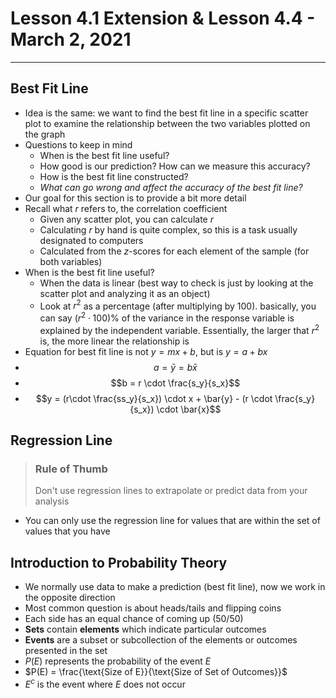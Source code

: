# Lesson 4.1 Extension & Lesson 4.4 - March 2, 2021
****
## Best Fit Line
- Idea is the same: we want to find the best fit line in a specific scatter plot to examine the relationship between the two variables plotted on the graph
- Questions to keep in mind
	- When is the best fit line useful?
	- How good is our prediction? How can we measure this accuracy?
	- How is the best fit line constructed?
	- *What can go wrong and affect the accuracy of the best fit line?*
- Our goal for this section is to provide a bit more detail
- Recall what $r$ refers to, the correlation coefficient
	- Given any scatter plot, you can calculate $r$
	- Calculating $r$ by hand is quite complex, so this is a task usually designated to computers
	- Calculated from the $z$-scores for each element of the sample (for both variables)
- When is the best fit line useful?
	- When the data is linear (best way to check is just by looking at the scatter plot and analyzing it as an object)
	- Look at $r^2$ as a percentage (after multiplying by $100$). basically, you can say $(r^2 \cdot 100) \%$ of the variance in the response variable is explained by the independent variable. Essentially, the larger that $r^2$ is, the more linear the relationship is
- Equation for best fit line is not $y=mx+b$, but is $y=a+bx$
- $$a = \bar{y} = b \bar{x}$$
- $$b = r \cdot \frac{s_y}{s_x}$$
- $$y = (r\cdot \frac{ss_y}{s_x}) \cdot x + \bar{y} - (r \cdot \frac{s_y}{s_x}) \cdot \bar{x}$$

## Regression Line
> ### Rule of Thumb
> Don't use regression lines to extrapolate or predict data from your analysis
- You can only use the regression line for values that are within the set of values that you have

## Introduction to Probability Theory
- We normally use data to make a prediction (best fit line), now we work in the opposite direction
- Most common question is about heads/tails and flipping coins
- Each side has an equal chance of coming up (50/50)
- **Sets** contain **elements** which indicate particular outcomes
- **Events** are a subset or subcollection of the elements or outcomes presented in the set
- $P(E)$ represents the probability of the event $E$
- $P(E) = \frac{\text{Size of E}}{\text{Size of Set of Outcomes}}$
- $E^c$ is the event where $E$ does not occur